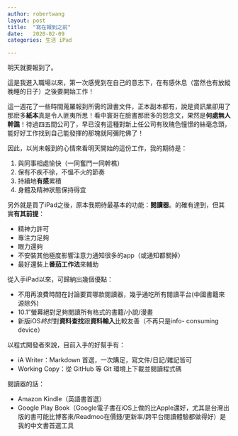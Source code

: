 ```yaml
---
author: robertwang
layout: post
title:  "寫在報到之前"
date:   2020-02-09
categories: 生活 iPad

---
```


明天就要報到了。

這是我進入職場以來，第一次感覺到在自己的意志下，在有感休息（當然也有放縱晚睡的日子）之後要開始工作！

這一週花了一些時間蒐羅報到所需的證書文件，正本副本都有，說是資訊業卻用了那麽多**紙本**真是令人匪夷所思！看中寰哥在臉書那麽多的怨念文，果然是**何處無人幹譙**！待過四五間公司了，早已沒有這種對新上任公司有玫瑰色憧憬的絲毫念頭，能好好工作找到自己能發揮的那塊就阿彌陀佛了！

因此，以尚未報到的心情來看明天開始的這份工作，我的期待是：

1. 與同事相處愉快（一同奮鬥一同幹樵）
2. 保有不疾不徐，不慍不火的節奏
3. 持續地**有感**累積
4. 身體及精神狀態保持得宜


另外就是買了iPad之後，原本我期待最基本的功能：**閱讀器**。的確有達到，但其實**有其前提**：

- 精神力許可
- 專注力足夠
- 眼力還夠
- 不安裝其他極度影響注意力通知很多的app（或通知都關掉）
- 最好還裝上**番茄工作法**來輔助

從入手iPad以來，可歸納出幾個優點：

- 不用再浪費時間在討論要買哪款閱讀器，幾乎通吃所有閱讀平台(中國書籍來源除外)
- 10.1”螢幕絕對足夠閱讀所有格式的書籍/小說/漫畫
- 新版iOS*終於*對**資料查找**跟**資料輸入**比較友善（不再只是info- consuming device）


以程式開發者來說，目前入手的好幫手有：

- iA Writer：Markdown 首選，一次購足，寫文件/日記/雜記皆可
- Working Copy：從 GitHub 等 Git 環境上下載並閱讀程式碼

閱讀器的話：

- Amazon Kindle（英語書首選）
- Google Play Book（Google電子書在iOS上做的比Apple還好，尤其是台灣出版的書可能比博客來/Readmoo在價錢/更新率/跨平台閱讀體驗都做得好）是我的中文書首選工具